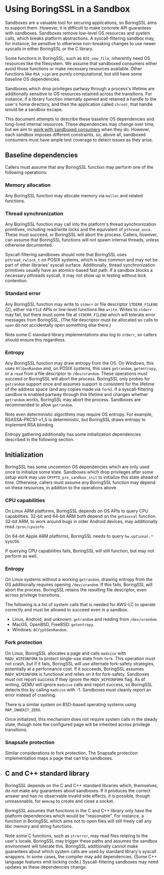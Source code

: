 # Using BoringSSL in a Sandbox

Sandboxes are a valuable tool for securing applications, so BoringSSL aims to
support them. However, it is difficult to make concrete API guarantees with
sandboxes. Sandboxes remove low-level OS resources and system calls, which
breaks platform abstractions. A syscall-filtering sandbox may, for instance, be
sensitive to otherwise non-breaking changes to use newer syscalls
in either BoringSSL or the C library.

Some functions in BoringSSL, such as `BIO_new_file`, inherently need OS
resources like the filesystem. We assume that sandboxed consumers either avoid
those functions or make necessary resources available. Other functions like
`RSA_sign` are purely computational, but still have some baseline OS
dependencies.

Sandboxes which drop privileges partway through a process's lifetime are
additionally sensitive to OS resources retained across the transitions. For
instance, if a library function internally opened and retained a handle to the
user's home directory, and then the application called `chroot`, that handle
would be a sandbox escape.

This document attempts to describe these baseline OS dependencies and long-lived
internal resources. These dependencies may change over time, but we aim to
[work with sandboxed consumers](./BREAKING-CHANGES.md) when they do. However,
each sandbox imposes different constraints, so, above all, sandboxed consumers
must have ample test coverage to detect issues as they arise.

## Baseline dependencies

Callers must assume that any BoringSSL function may perform one of the following
operations:

### Memory allocation

Any BoringSSL function may allocate memory via `malloc` and related functions.

### Thread synchronization

Any BoringSSL function may call into the platform's thread synchronization
primitives, including read/write locks and the equivalent of `pthread_once`.
These must succeed, or BoringSSL will abort the process. Callers, however, can
assume that BoringSSL functions will not spawn internal threads, unless
otherwise documented.

Syscall-filtering sandboxes should note that BoringSSL uses `pthread_rwlock_t`
on POSIX systems, which is less common and may not be part of other libraries'
syscall surface. Additionally, thread synchronization primitives usually have an
atomics-based fast path. If a sandbox blocks a necessary pthreads syscall, it
may not show up in testing without lock contention.

### Standard error

Any BoringSSL function may write to `stderr` or file descriptor
`STDERR_FILENO` (2), either via `FILE` APIs or low-level functions like `write`.
Writes to `stderr` may fail, but there must some file at `STDERR_FILENO` which
will tolerate error messages from BoringSSL. (The file descriptor must be
allocated so calls to `open` do not accidentally open something else there.)

Note some C standard library implementations also log to `stderr`, so callers
should ensure this regardless.

### Entropy

Any BoringSSL function may draw entropy from the OS. On Windows, this uses
`RtlGenRandom` and, on POSIX systems, this uses `getrandom`, `getentropy`, or a
`read` from a file descriptor to `/dev/urandom`. These operations must succeed
or BoringSSL will abort the process. BoringSSL only probes for `getrandom`
support once and assumes support is consistent for the lifetime of the address
space (and any copies made via `fork`). If a syscall-filtering sandbox is
enabled partway through this lifetime and changes whether `getrandom` works,
BoringSSL may abort the process. Sandboxes are recommended to allow
`getrandom`.

Note even deterministic algorithms may require OS entropy. For example,
RSASSA-PKCS1-v1_5 is deterministic, but BoringSSL draws entropy to implement
RSA blinding.

Entropy gathering additionally has some initialization dependencies described in
the following section.

## Initialization

BoringSSL has some uncommon OS dependencies which are only used once to
initialize some state. Sandboxes which drop privileges after some setup work may
use `CRYPTO_pre_sandbox_init` to initialize this state ahead of time. Otherwise,
callers must assume any BoringSSL function may depend on these resources, in
addition to the operations above.

### CPU capabilities

On Linux ARM platforms, BoringSSL depends on OS APIs to query CPU capabilities.
32-bit and 64-bit ARM both depend on the `getauxval` function. 32-bit ARM, to
work around bugs in older Android devices, may additionally read
`/proc/cpuinfo`.

On 64-bit Apple ARM platforms, BoringSSL needs to query `hw.optional.*` sysctls.

If querying CPU capabilities fails, BoringSSL will still function, but may not
perform as well.

### Entropy

On Linux systems without a working `getrandom`, drawing entropy from the OS
additionally requires opening `/dev/urandom`. If this fails, BoringSSL will
abort the process. BoringSSL retains the resulting file descriptor, even across
privilege transitions.

The following is a list of system calls that is needed for AWS-LC to operate
correctly and must be allowed to succeed even in a sandbox.
* Linux, Android, and unknown: `getrandom` and reading from `/dev/urandom`.
* MacOS, OpenBSD, FreeBSD: `getentropy`.
* Windows: `BCryptGenRandom`.

### Fork protection

On Linux, BoringSSL allocates a page and calls `madvise` with `MADV_WIPEONFORK`
to protect single-use state from `fork`. This operation must not crash, but if
it fails, BoringSSL will use alternate fork-safety strategies, potentially at a
performance cost. If it succeeds, BoringSSL assumes `MADV_WIPEONFORK` is
functional and relies on it for fork-safety. Sandboxes must not report success
if they ignore the `MADV_WIPEONFORK` flag. As of writing, QEMU will ignore
`madvise` calls and report success, so BoringSSL detects this by calling
`madvise` with -1. Sandboxes must cleanly report an error instead of crashing.

There is a similar system on BSD-based operating systems using
`MAP_INHERIT_ZERO`.

Once initialized, this mechanism does not require system calls in the steady
state, though note the configured page will be inherited across privilege
transitions.

### Snapsafe protection

Similar considerations to fork protection. The Snapsafe protection
implementation maps a page that can trip sandboxes.

## C and C++ standard library

BoringSSL depends on the C and C++ standard libraries which, themselves, do not
make any guarantees about sandboxes. If it produces the correct answer and has
no observable invalid side effects, it is possible, though unreasonable, for
`memcmp` to create and close a socket.

BoringSSL assumes that functions in the C and C++ library only have the platform
dependencies which would be "reasonable". For instance, a function in BoringSSL
which aims not to open files will still freely call any libc memory and
string functions.

Note some C functions, such as `strerror`, may read files relating to the user's
locale. BoringSSL may trigger these paths and assumes the sandbox environment
will tolerate this. BoringSSL additionally cannot make guarantees about which
system calls are used by standard library's syscall wrappers. In some cases, the
compiler may add dependencies. (Some C++ language features emit locking code.)
Syscall-filtering sandboxes may need updates as these dependencies change.
